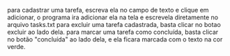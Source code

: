 para cadastrar uma tarefa, escreva ela no campo de texto e clique em adicionar, o programa ira adicionar ela na tela e escrevela diretamente no arquivo tasks.txt
para excluir uma tarefa cadastrada, basta clicar no botao excluir ao lado dela.
para marcar uma tarefa como concluída, basta clicar no botão "concluída" ao lado dela, e ela ficara marcada com o texto na cor verde.
